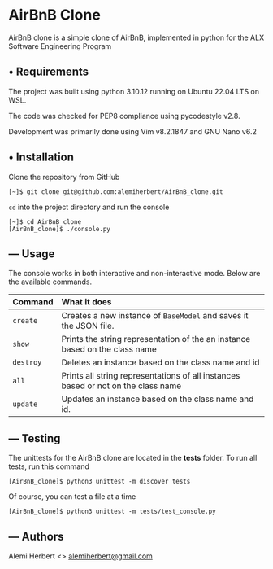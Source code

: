 # AirBnB Clone
AirBnB clone is a simple clone of AirBnB, implemented in python for the ALX Software Engineering Program

## • Requirements
The project was built using python 3.10.12 running on Ubuntu 22.04 LTS on WSL.

The code was checked for PEP8 compliance using pycodestyle v2.8.

Development was primarily done using Vim v8.2.1847 and GNU Nano v6.2

## • Installation
Clone the repository from GitHub
```(bash)
[~]$ git clone git@github.com:alemiherbert/AirBnB_clone.git
```
`cd` into the project directory and run the console
```(bash)
[~]$ cd AirBnB_clone
[AirBnB_clone]$ ./console.py
```
## — Usage
The console works in both interactive and non-interactive mode. Below are the available commands.

| Command     | What it does |
|:--- |:--- |
|`create`| Creates a new instance of `BaseModel` and saves it the JSON file.|
|`show`| Prints the string representation of the an instance based on the class name |
|`destroy`| Deletes an instance based on the class name and id |
|`all`| Prints all string representations of all instances based or not on the class name |
|`update`|Updates an instance based on the class name and id.

## — Testing
The unittests for the AirBnB clone are located in the __tests__ folder. To run all tests, run this command
```(bash)
[AirBnB_clone]$ python3 unittest -m discover tests
```
Of course, you can test a file at a time
```(bash)
[AirBnB_clone]$ python3 unittest -m tests/test_console.py
```
## — Authors
Alemi Herbert <> <alemiherbert@gmail.com>